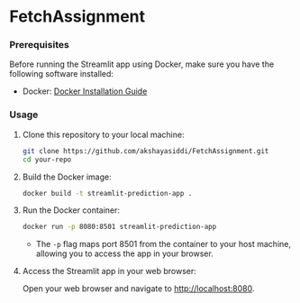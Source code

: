 # FetchAssignment

### Prerequisites

Before running the Streamlit app using Docker, make sure you have the following software installed:

- Docker: [Docker Installation Guide](https://docs.docker.com/get-docker/)

### Usage

1. Clone this repository to your local machine:

   ```bash
   git clone https://github.com/akshayasiddi/FetchAssignment.git
   cd your-repo
   ```

2. Build the Docker image:

   ```bash
   docker build -t streamlit-prediction-app .
   ```

3. Run the Docker container:

   ```bash
   docker run -p 8080:8501 streamlit-prediction-app
   ```

   - The `-p` flag maps port 8501 from the container to your host machine, allowing you to access the app in your browser.

4. Access the Streamlit app in your web browser:

   Open your web browser and navigate to [http://localhost:8080](http://localhost:85080).
